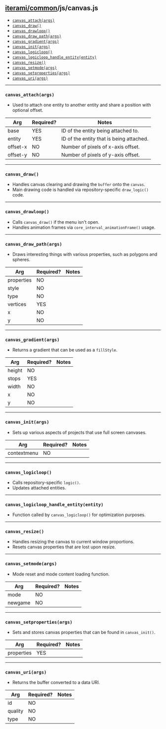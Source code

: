 [iterami/common](https://github.com/iterami/Documentation.htm/blob/gh-pages/common/README.md)/js/canvas.js
----------------------------------------------------------------------------------------------------------

* [`canvas_attach(args)`](#canvas_attachargs)
* [`canvas_draw()`](#canvas_draw)
* [`canvas_drawloop()`](#canvas_drawloop)
* [`canvas_draw_path(args)`](#canvas_draw_pathargs)
* [`canvas_gradient(args)`](#canvas_gradientargs)
* [`canvas_init(args)`](#canvas_initargs)
* [`canvas_logicloop()`](#canvas_logicloop)
* [`canvas_logicloop_handle_entity(entity)`](#canvas_logicloop_handle_entityentity)
* [`canvas_resize()`](#canvas_resize)
* [`canvas_setmode(args)`](#canvas_setmodeargs)
* [`canvas_setproperties(args)`](#canvas_setpropertiesargs)
* [`canvas_uri(args)`](#canvas_uriargs)

---

### `canvas_attach(args)`
* Used to attach one entity to another entity and share a position with optional offset.

Arg      | Required? | Notes
---------|-----------|-----------------------------------------
base     | YES       | ID of the entity being attached to.
entity   | YES       | ID of the entity that is being attached.
offset-x | NO        | Number of pixels of x-axis offset.
offset-y | NO        | Number of pixels of y-axis offset.

---

### `canvas_draw()`
* Handles canvas clearing and drawing the `buffer` onto the `canvas`.
* Main drawing code is handled via repository-specific `draw_logic()` code.

---

### `canvas_drawloop()`
* Calls `canvas_draw()` if the menu isn't open.
* Handles animation frames via `core_interval_animationFrame()` usage.

---

### `canvas_draw_path(args)`
* Draws interesting things with various properties, such as polygons and spheres.

Arg        | Required? | Notes
-----------|-----------|------
properties | NO        |
style      | NO        |
type       | NO        |
vertices   | YES       |
x          | NO        |
y          | NO        |

---

### `canvas_gradient(args)`
* Returns a gradient that can be used as a `fillStyle`.

Arg    | Required? | Notes
-------|-----------|------
height | NO        |
stops  | YES       |
width  | NO        |
x      | NO        |
y      | NO        |

---

### `canvas_init(args)`
* Sets up various aspects of projects that use full screen canvases.

Arg         | Required? | Notes
------------|-----------|------
contextmenu | NO        |

---

### `canvas_logicloop()`
* Calls repository-specific `logic()`.
* Updates attached entities.

---

### `canvas_logicloop_handle_entity(entity)`
* Function called by `canvas_logicloop()` for optimization purposes.

---

### `canvas_resize()`
* Handles resizing the canvas to current window proportions.
* Resets canvas properties that are lost upon resize.

---

### `canvas_setmode(args)`
* Mode reset and mode content loading function.

Arg     | Required? | Notes
--------|-----------|------
mode    | NO        |
newgame | NO        |

---

### `canvas_setproperties(args)`
* Sets and stores canvas properties that can be found in `canvas_init()`.

Arg        | Required? | Notes
-----------|-----------|------
properties | YES       |

---

### `canvas_uri(args)`
* Returns the buffer converted to a data URI.

Arg     | Required? | Notes
--------|-----------|------
id      | NO        |
quality | NO        |
type    | NO        |
